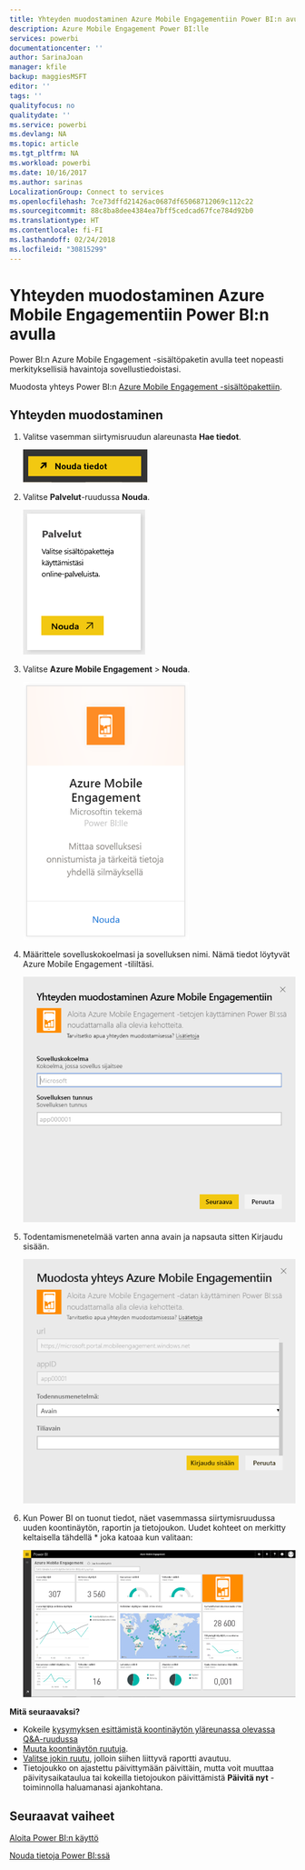 ```yaml
---
title: Yhteyden muodostaminen Azure Mobile Engagementiin Power BI:n avulla
description: Azure Mobile Engagement Power BI:lle
services: powerbi
documentationcenter: ''
author: SarinaJoan
manager: kfile
backup: maggiesMSFT
editor: ''
tags: ''
qualityfocus: no
qualitydate: ''
ms.service: powerbi
ms.devlang: NA
ms.topic: article
ms.tgt_pltfrm: NA
ms.workload: powerbi
ms.date: 10/16/2017
ms.author: sarinas
LocalizationGroup: Connect to services
ms.openlocfilehash: 7ce73dffd21426ac0687df65068712069c112c22
ms.sourcegitcommit: 88c8ba8dee4384ea7bff5cedcad67fce784d92b0
ms.translationtype: HT
ms.contentlocale: fi-FI
ms.lasthandoff: 02/24/2018
ms.locfileid: "30815299"
---
```

# <a name="connect-to-azure-mobile-engagement-with-power-bi"></a>Yhteyden muodostaminen Azure Mobile Engagementiin Power BI:n avulla
Power BI:n Azure Mobile Engagement -sisältöpaketin avulla teet nopeasti merkityksellisiä havaintoja sovellustiedoistasi.

Muodosta yhteys Power BI:n [Azure Mobile Engagement -sisältöpakettiin](https://app.powerbi.com/groups/me/getdata/services/azme).

## <a name="how-to-connect"></a>Yhteyden muodostaminen
1. Valitse vasemman siirtymisruudun alareunasta **Hae tiedot**.
   
    ![](media/service-connect-to-azure-mobile/getdata.png)
2. Valitse **Palvelut**-ruudussa **Nouda**.
   
    ![](media/service-connect-to-azure-mobile/services.png)
3. Valitse **Azure Mobile Engagement** \> **Nouda**.
   
    ![](media/service-connect-to-azure-mobile/azme.png) 
4. Määrittele sovelluskokoelmasi ja sovelluksen nimi. Nämä tiedot löytyvät Azure Mobile Engagement -tililtäsi.
   
    ![](media/service-connect-to-azure-mobile/parameters.png) 
5. Todentamismenetelmää varten anna avain ja napsauta sitten Kirjaudu sisään.
   
    ![](media/service-connect-to-azure-mobile/creds.png)
6. Kun Power BI on tuonut tiedot, näet vasemmassa siirtymisruudussa uuden koontinäytön, raportin ja tietojoukon. Uudet kohteet on merkitty keltaisella tähdellä \* joka katoaa kun valitaan:
   
    ![](media/service-connect-to-azure-mobile/dashboard.png)

 **Mitä seuraavaksi?**

* Kokeile [kysymyksen esittämistä koontinäytön yläreunassa olevassa Q&A-ruudussa](power-bi-q-and-a.md)
* [Muuta koontinäytön ruutuja](service-dashboard-edit-tile.md).
* [Valitse jokin ruutu](service-dashboard-tiles.md), jolloin siihen liittyvä raportti avautuu.
* Tietojoukko on ajastettu päivittymään päivittäin, mutta voit muuttaa päivitysaikataulua tai kokeilla tietojoukon päivittämistä **Päivitä nyt** -toiminnolla haluamanasi ajankohtana.

## <a name="next-steps"></a>Seuraavat vaiheet
[Aloita Power BI:n käyttö](service-get-started.md)

[Nouda tietoja Power BI:ssä](service-get-data.md)

